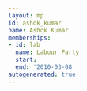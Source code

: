 ```yaml
---
layout: mp
id: ashok_kumar
name: Ashok Kumar
memberships:
- id: lab
  name: Labour Party
  start: 
  end: '2010-03-08'
autogenerated: true
---
```

